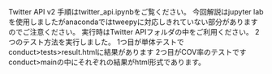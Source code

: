 Twitter API v2
手順はtwitter_api.ipynbをご覧ください。
今回解説はjupyter labを使用しましたがanacondaではtweepyに対応しきれていない部分がありますのでご注意ください。
実行時はTwitter APIフォルダの中をご利用ください。
2つのテスト方法を実行しました。
1つ目が単体テストでconduct>tests>result.htmlに結果があります
2つ目がCOV率のテストですconduct>mainの中にそれぞれの結果がhtml形式であります。
